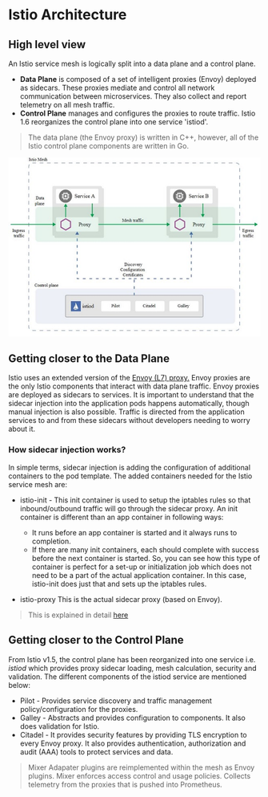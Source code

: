 # Istio Architecture

## High level view
An Istio service mesh is logically split into a data plane and a control plane.
* **Data Plane** is composed of a set of intelligent proxies (Envoy) deployed as sidecars. These proxies mediate and control all network communication between microservices. They also collect and report telemetry on all mesh traffic.
* **Control Plane** manages and configures the proxies to route traffic. Istio 1.6 reorganizes the control plane into one service 'istiod'.

> The data plane (the Envoy proxy) is written in C++, however, all of the Istio control plane components are written in Go.

![Alt text](/images/istio15.jpg)

## Getting closer to the Data Plane
Istio uses an extended version of the [Envoy (L7) proxy.](https://www.envoyproxy.io/docs/envoy/latest/intro/what_is_envoy) Envoy proxies are the only Istio components that interact with data plane traffic. Envoy proxies are deployed as sidecars to services. It is important to understand that the sidecar injection into the application pods happens automatically, though manual injection is also possible. Traffic is directed from the application services to and from these sidecars without developers needing to worry about it.

### How sidecar injection works?
In simple terms, sidecar injection is adding the configuration of additional containers to the pod template. The added containers needed for the Istio service mesh are:

* istio-init - This init container is used to setup the iptables rules so that inbound/outbound traffic will go through the sidecar proxy. An init container is different than an app container in following ways:
    * It runs before an app container is started and it always runs to completion.
    * If there are many init containers, each should complete with success before the next container is started.
So, you can see how this type of container is perfect for a set-up or initialization job which does not need to be a part of the actual application container. In this case, istio-init does just that and sets up the iptables rules.

* istio-proxy This is the actual sidecar proxy (based on Envoy).

> This is explained in detail [here](https://istio.io/blog/2019/data-plane-setup/)

## Getting closer to the Control Plane
From Istio v1.5, the control plane has been reorganized into one service i.e. *istiod* which provides proxy sidecar loading, mesh calculation, security and validation. The different components of the istiod service are mentioned below:
* Pilot - Provides service discovery and traffic management policy/configuration for the proxies.
* Galley - Abstracts and provides configuration to components. It also does validation for Istio.
* Citadel - It provides security features by providing TLS encryption to every Envoy proxy. It also provides authentication, authorization and audit (AAA) tools to protect services and data.

> Mixer Adapater plugins are reimplemented within the mesh as Envoy plugins. Mixer enforces access control and usage policies. Collects telemetry from the proxies that is pushed into Prometheus.